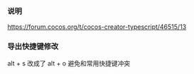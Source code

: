 ### 说明
https://forum.cocos.org/t/cocos-creator-typescript/46515/13

### 导出快捷键修改
alt + s 改成了 alt + o 避免和常用快捷键冲突